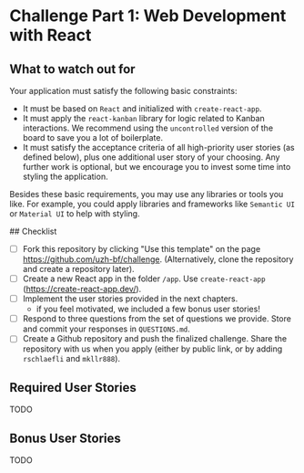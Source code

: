 # Challenge Part 1: Web Development with React

## What to watch out for

Your application must satisfy the following basic constraints:

- It must be based on `React` and initialized with `create-react-app`.
- It must apply the `react-kanban` library for logic related to Kanban interactions. We recommend using the `uncontrolled` version of the board to save you a lot of boilerplate.
- It must satisfy the acceptance criteria of all high-priority user stories (as defined below), plus one additional user story of your choosing. Any further work is optional, but we encourage you to invest some time into styling the application.

Besides these basic requirements, you may use any libraries or tools you like. For example, you could apply libraries and frameworks like `Semantic UI` or `Material UI` to help with styling.

## Checklist
- [ ] Fork this repository by clicking "Use this template" on the page https://github.com/uzh-bf/challenge. (Alternatively, clone the repository and create a repository later).
- [ ] Create a new React app in the folder `/app`. Use `create-react-app` (https://create-react-app.dev/).
- [ ] Implement the user stories provided in the next chapters.
  - if you feel motivated, we included a few bonus user stories!
- [ ] Respond to three questions from the set of questions we provide. Store and commit your responses in `QUESTIONS.md`.
- [ ] Create a Github repository and push the finalized challenge. Share the repository with us when you apply (either by public link, or by adding `rschlaefli` and `mkllr888`).

## Required User Stories
TODO

## Bonus User Stories
TODO

